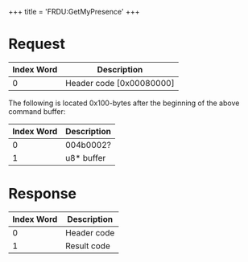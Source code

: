+++
title = 'FRDU:GetMyPresence'
+++

# Request

| Index Word | Description                |
|------------|----------------------------|
| 0          | Header code \[0x00080000\] |

The following is located 0x100-bytes after the beginning of the above
command buffer:

| Index Word | Description |
|------------|-------------|
| 0          | 004b0002?   |
| 1          | u8\* buffer |

# Response

| Index Word | Description |
|------------|-------------|
| 0          | Header code |
| 1          | Result code |

